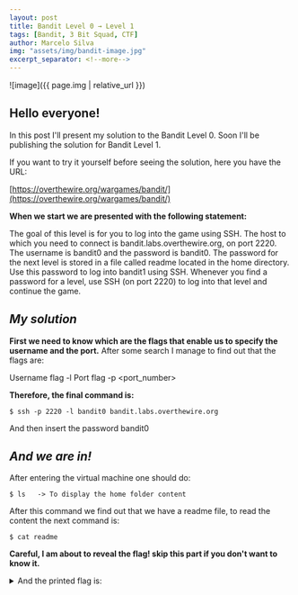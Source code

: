 ```yaml
---
layout: post
title: Bandit Level 0 → Level 1
tags: [Bandit, 3 Bit Squad, CTF]
author: Marcelo Silva
img: "assets/img/bandit-image.jpg"
excerpt_separator: <!--more-->
---
```


![image]({{ page.img | relative_url }})

## Hello everyone!


In this post I'll present my solution to the Bandit Level 0. Soon I'll be publishing the solution for Bandit Level 1.

<!--more-->
If you want to try it yourself before seeing the solution, here you have the URL:


[https://overthewire.org/wargames/bandit/](https://overthewire.org/wargames/bandit/)



**When we start we are presented with the following statement:**


The goal of this level is for you to log into the game using SSH. The host to which you need to connect is bandit.labs.overthewire.org, on port 2220. The username is bandit0 and the password is bandit0. The password for the next level is stored in a file called readme located in the home directory. Use this password to log into bandit1 using SSH. Whenever you find a password for a level, use SSH (on port 2220) to log into that level and continue the game.


## *My solution*


**First we need to know which are the flags that enable us to specify the username and the port.**
After some search I manage to find out that the flags are:

Username flag -l <username>
Port flag -p <port_number>

**Therefore, the final command is:**

    $ ssh -p 2220 -l bandit0 bandit.labs.overthewire.org

    
   And then insert the password bandit0

## *And we are in!*
    
    

   After entering the virtual machine one should do:
    
    $ ls   -> To display the home folder content
        
   After this command we find out that we have a readme file, 
   to read the content the next command is:
        
    $ cat readme
        

**Careful, I am about to reveal the flag! skip this part if you don't want to know it.**


<details>
  <summary>And the printed flag is: </summary>
     {% highlight text %} boJ9jbbUNNfktd78OOpsqOltutMc3MY1 {% endhighlight text %}
</details>

